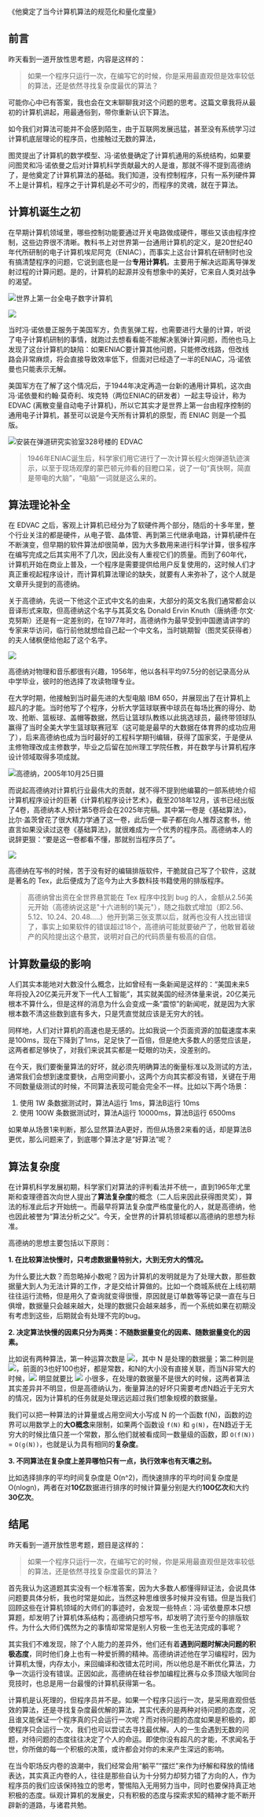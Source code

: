 《他奠定了当今计算机算法的规范化和量化度量》

## 前言

昨天看到一道开放性思考题，内容是这样的：

> 如果一个程序只运行一次，在编写它的时候，你是采用最直观但是效率较低的算法，还是依然寻找复杂度最优的算法？

可能你心中已有答案，我也会在文末聊聊我对这个问题的思考。这篇文章我将从最初的计算机讲起，用最通俗到，带你重新认识下算法。

如今我们对算法可能并不会感到陌生，由于互联网发展迅猛，甚至没有系统学习过计算机底层理论的程序员，也接触过无数的算法，

图灵提出了计算机的数学模型、冯·诺依曼确定了计算机通用的系统结构，如果要问图灵和冯·诺依曼之后对计算机科学贡献最大的人是谁，那就不得不提到高德纳了，是他奠定了计算机算法的基础。我们知道，没有控制程序，只有一系列硬件算不上是计算机，程序之于计算机是必不可少的，而程序的灵魂，就在于算法。

## 计算机诞生之初

在早期计算机领域里，哪些控制功能要通过开关电路做成硬件，哪些又该由程序控制，这些边界很不清晰。教科书上对世界第一台通用计算机的定义，是20世纪40年代所研制的电子计算机埃尼阿克（ENIAC），而事实上这台计算机在研制时也没有搞清楚程序的问题，它说到底也是一台**专用计算机**，主要用于解决远距离导弹发射过程的计算问题。是的，计算机的起源并没有想象中的美好，它来自人类对战争的渴望。

![世界上第一台全电子数字计算机](../images/0.9162301733016995.png)

![](../images/0.567697497812865.png)

当时冯·诺依曼正服务于美国军方，负责氢弹工程，也需要进行大量的计算，听说了电子计算机研制的事情，就跑过去想看看能不能解决氢弹计算问题，而他也马上发现了这台计算机的缺陷：如果ENIAC要计算其他问题，只能修改线路，但改线路会非常麻烦，将会直接导致效率低下，但面对已经造了一半的ENIAC，冯·诺依曼也只能表示无解。

美国军方在了解了这个情况后，于1944年决定再造一台新的通用计算机，这次由冯·诺依曼和约翰·莫奇利、埃克特（两位ENIAC的研发者）一起主导设计，称为 EDVAC (离散变量自动电子计算机)，所以它其实才是世界上第一台由程序控制的通用电子计算机，甚至可以说是今天所有计算机的原型，而 ENIAC 则是一个孤版。

![安装在弹道研究实验室328号楼的 EDVAC](../images/0.7231862559374596.png)

> 1946年ENIAC诞生后，科学家们用它进行了一次计算长程火炮弹道轨迹演示，以至于现场观摩的蒙巴顿元帅看的目瞪口呆，说了一句“真快啊，简直是带电的大脑”，“电脑”一词就是这么来的。

## 算法理论补全

在 EDVAC 之后，客观上计算机已经分为了软硬件两个部分，随后的十多年里，整个行业关注的都是硬件，从电子管、晶体管、再到第三代继承电路，计算机硬件在不断演变，但早期的软件算法却很简单，因为大多数用来进行科学计算，很多程序在编写完成之后其实用不了几次，因此没有人重视它们的质量。而到了60年代，计算机开始在商业上普及，一个程序是需要提供给用户反复使用的，这时候人们才真正重视起程序设计，而计算机算法理论的缺失，就要有人来弥补了，这个人就是文章开头提到的高德纳。

关于高德纳，先说一下他这个正式中文名的由来，大部分的英文名我们通常都会以音译形式来取，但高德纳这个名字与其英文名 Donald Ervin Knuth（唐纳德·尔文·克努斯）还是有一定差别的，在1977年时，高德纳作为最早受到中国邀请讲学的专家来华访问，临行前他就想给自己起一个中文名，当时姚期智（图灵奖获得者）的夫人储枫便给他起了这个名字。


![](../images/0.8805176249069167.png)

高德纳对物理和音乐都很有兴趣，1956年，他以各科平均97.5分的创记录高分从中学毕业，彼时的他选择了攻读物理专业。

在大学时期，他接触到当时最先进的大型电脑 IBM 650，并展现出了在计算机上超凡的才能。当时他写了个程序，分析大学篮球联赛中球员在每场比赛的得分、助攻、抢断、篮板球、盖帽等数据，然后让篮球队教练以此挑选球员，最终带领球队赢得了当时全美大学生篮球联赛冠军（这可能是最早的大数据在体育界的成功应用了），后来高德纳也成为当时最好的工程科学期刊编辑，获得了国家奖，于是便从主修物理改成主修数学，毕业之后留在加州理工学院任教，并在数学与计算机程序设计领域取得多项成就。

![高德纳，2005年10月25日摄](../images/0.7844845780625842.png)

而说起高德纳对计算机行业最伟大的贡献，就不得不提到他编纂的一部系统地介绍计算机程序设计的巨著《计算机程序设计艺术》，截至2018年12月，该书已经出版了4卷，高德纳本人预计第5卷将会在2025年完稿。其中第一卷是《基础算法》，比尔·盖茨曾花了很大精力学通了这一卷，此后便一辈子都在向人推荐这套书，他直言如果没读过这卷《基础算法》，就很难成为一个优秀的程序员。高德纳本人的说辞更狠：“要是这一卷都看不懂，那就别当程序员了”。

![](../images/0.5590702121067233.png)

高德纳在写书的时候，苦于没有好的编辑排版软件，干脆就自己写了个软件，这就是著名的 Tex，此后便成为了迄今为止大多数科技书籍使用的排版程序。

> 高德纳曾出资在全世界悬赏能在 Tex 程序中找到 bug 的人，金额从2.56美元开始（高德纳说这是"十六进制的1美元"），随之指数式增加（即2.56、5.12、10.24、20.48.....）他开到第三张支票以后，就再也没有人找出错误了，事实上如果软件的错误超过18个，高德纳可能就要破产了，他敢冒着破产的风险提出这个悬赏，说明对自己的代码质量有极高的自信。

## 计算数量级的影响

人们其实本能地对大数没什么概念，比如曾经有一条新闻是这样的：“美国未来5年将投入20亿美元开发下一代人工智能”，其实就美国的经济体量来说，20亿美元根本不算什么，但是这样的消息为什么会变成一条“震惊”的新闻呢，就是因为大家根本数不清这些数到底有多大，只是凭直觉就应该是无穷大的钱。

同样地，人们对计算机的高速也是无感的。比如我说一个页面资源的加载速度本来是100ms，现在下降到了1ms，足足快了一百倍，但是绝大多数人的感觉应该是，这两者都足够快了，对我们来说其实都是一眨眼的功夫，没差别的。

在今天，我们要衡量算法的好坏，就必须先明确算法的衡量标准以及测试的方法，通常我们会想到速度要快，占用空间要小，这两个方向其实都没有错，关键在于用不同数量级测试的时候，不同算法表现可能会完全不一样。比如以下两个场景：

1. 使用 1W 条数据测试时，算法A运行 1ms，算法B运行 10ms
2. 使用 100W 条数据测试时，算法A运行 10000ms，算法B运行 6500ms

如果单从场景1来判断，那么显然算法A更好，而但从场景2来看的话，却是算法B更优，那么问题来了，到底哪个算法才是“好算法”呢？

## 算法复杂度

在计算机科学发展初期，科学家们对算法的评判看法并不统一，直到1965年尤里斯和查理德首次向世人提出了**算法复杂度**的概念（二人后来因此获得图灵奖），算法的标准此后才开始统一。而最早将算法复杂度严格度量化的人，就是高德纳，他也因此被誉为“算法分析之父”。今天，全世界的计算机领域都以高德纳的思想为标准。

高德纳的思想主要包括以下原则：

**1. 在比较算法快慢时，只考虑数据量特别大，大到无穷大的情况。**

为什么要比大数？而忽略掉小数呢？因为计算机的发明就是为了处理大数，那些数据量大到人为无法计算的工作，才是交给计算做的。比如一个商城系统在上线初期往往运行流畅，但是用久了查询就变得很慢，原因就是订单数等等记录一直在与日俱增，数据量只会越来越大，处理的数据只会越来越多，而一个系统如果在初期没有考虑到这些，后期就会有处理不完的bug。

**2. 决定算法快慢的因素只分为两类：不随数据量变化的因素、随数据量变化的因素。**

比如说有两种算法，第一种运算次数是 ![](../images/0.2936854536390896.png)，其中 N 是处理的数据量；第二种则是 ![](../images/0.876921449894976.png)，前面的3也好100也好，都是常数，和N的大小没有直接关联，而当N非常大的时候，![](../images/0.6384367980715051.png) 明显就要比 ![](../images/0.4635437976823713.png) 小很多，在处理的数据量不是很大的时候，这两者算法其实差异并不明显，但是高德纳认为，衡量算法的好坏只需要考虑N趋近于无穷大的情况，因为计算机的任务就是处理远远超过我们想象规模的数据量。

我们可以把一种算法的计算量或占用空间大小写成 N 的一个函数 f(N)，函数的边界可以用数学上的**大O概念**来限制，如果两个函数设 `f(N)` 和 `g(N)`，在N趋近于无穷大的时候比值只差一个常数，那么他们就被看成同一数量级的函数，即 `O(f(N))` = `O(g(N))`，也就是认为具有相同的**复杂度**。

**3. 不同算法在复杂度上差异哪怕只有一点，执行效率也有天壤之别。**

比如选择排序的平均时间复杂度是 O(n^2)，而快速排序的平均时间复杂度是 O(nlogn)，两者在对**10亿**数据进行排序的时候计算量分别是大约**100亿次**和大约**30亿次**。

## 结尾

昨天看到一道开放性思考题，题目是这样的：

> 如果一个程序只运行一次，在编写它的时候，你是采用最直观但是效率较低的算法，还是依然寻找复杂度最优的算法？

首先我认为这道题其实没有一个标准答案，因为大多数人都懂得辩证法，会说具体问题要具体分析，我也时常是如此，当然这种思维很多时候并没有错。但是当我们回顾这些在计算机领域的大师们的事迹时，会发现一些特点：冯·诺依曼原本只想算题，却发明了计算机体系结构；高德纳只想写书，却发明了流行至今的排版软件。为什么大师们偶然为之的事情却常常是别人穷极一生也无法完成的事呢？

其实我们不难发现，除了个人能力的差异外，他们还有着**遇到问题时解决问题的积极态度**，同时他们身上也有一种爱折腾的精神。高德纳讲述他在学习编程时，因为计算机太慢，内存太小，来回编译和改错太花时间，所以他总是不断优化算法，力争一次运行没有错误。正因如此，高德纳在硅谷参加编程比赛与众多顶级大咖同台竞技时，也总是用一台最慢的计算机获得第一名。

计算机是认死理的，但程序员并不是。如果一个程序只运行一次，是采用直观但低效的算法，还是寻找复杂度最优解的算法，其实代表的是两种对待问题的态度，况且谁又能保证一个程序真的只会运行一次呢？而对待问题的态度如果是积极的，即使程序只会运行一次，我们也可以尝试去寻找最优解。人的一生会遇到无数的问题，对待问题的态度往往决定了个人的命运。即使你没有超凡的才能，不求闻名于世，你所做的每一个积极的决策，或许都会对你的未来产生深远的影响。

在当今职场反内卷的浪潮中，我们经常会用“躺平”“摆烂”来作为纾解和释放的情绪表达，其实真正内卷的人，往往是那些自认为十分努力却努力错了方向的人，作为程序员的我们应该保持独立的思考，警惕陷入无用努力当中，同时也要保持真正地积极的态度。纵观计算机的发展史，只有积极的态度与探索求知的精神才能不断开辟新的道路，与诸君共勉。


